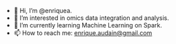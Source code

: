 - 👋 Hi, I’m @enriquea.
- 👀 I’m interested in omics data integration and analysis.
- 🌱 I’m currently learning Machine Learning on Spark.
- 📫 How to reach me: enrique.audain@gmail.com

<!---
enriquea/enriquea is a ✨ special ✨ repository because its `README.md` (this file) appears on your GitHub profile.
You can click the Preview link to take a look at your changes.
--->
